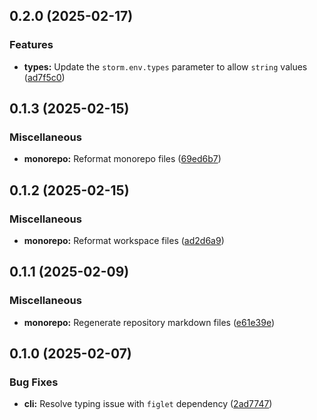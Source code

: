 ## 0.2.0 (2025-02-17)

### Features

- **types:** Update the `storm.env.types` parameter to allow `string` values ([ad7f5c0](https://github.com/storm-software/stryke/commit/ad7f5c0))

## 0.1.3 (2025-02-15)

### Miscellaneous

- **monorepo:** Reformat monorepo files ([69ed6b7](https://github.com/storm-software/stryke/commit/69ed6b7))

## 0.1.2 (2025-02-15)

### Miscellaneous

- **monorepo:** Reformat workspace files
  ([ad2d6a9](https://github.com/storm-software/stryke/commit/ad2d6a9))

## 0.1.1 (2025-02-09)

### Miscellaneous

- **monorepo:** Regenerate repository markdown files
  ([e61e39e](https://github.com/storm-software/stryke/commit/e61e39e))

## 0.1.0 (2025-02-07)

### Bug Fixes

- **cli:** Resolve typing issue with `figlet` dependency
  ([2ad7747](https://github.com/storm-software/stryke/commit/2ad7747))
